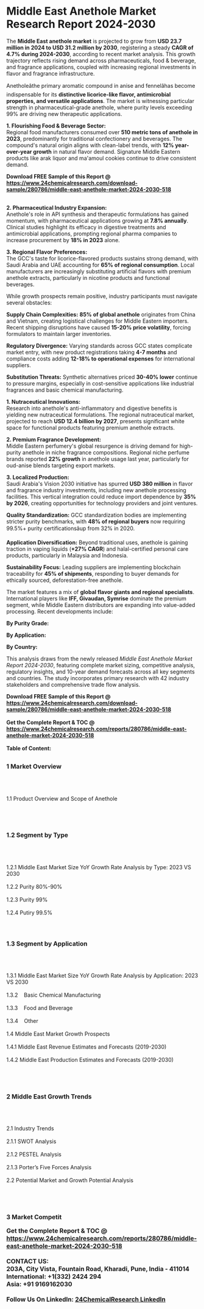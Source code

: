 <h1>Middle East Anethole Market Research Report 2024-2030</h1><p>The <strong>Middle East anethole market</strong> is projected to grow from <strong>USD 23.7 million in 2024 to USD 31.2 million by 2030</strong>, registering a steady <strong>CAGR of 4.7% during 2024-2030</strong>, according to recent market analysis. This growth trajectory reflects rising demand across pharmaceuticals, food &amp; beverage, and fragrance applications, coupled with increasing regional investments in flavor and fragrance infrastructure.</p><p>Anetholeâthe primary aromatic compound in anise and fennelâhas become indispensable for its <strong>distinctive licorice-like flavor, antimicrobial properties, and versatile applications</strong>. The market is witnessing particular strength in pharmaceutical-grade anethole, where purity levels exceeding 99% are driving new therapeutic applications.</p><p><strong>1. Flourishing Food &amp; Beverage Sector:</strong><br>
Regional food manufacturers consumed over <strong>510 metric tons of anethole in 2023</strong>, predominantly for traditional confectionery and beverages. The compound's natural origin aligns with clean-label trends, with <strong>12% year-over-year growth</strong> in natural flavor demand. Signature Middle Eastern products like arak liquor and ma'amoul cookies continue to drive consistent demand.</p><div><b>Download FREE Sample of this Report @ 
            <a href="https://www.24chemicalresearch.com/download-sample/280786/middle-east-anethole-market-2024-2030-518">
            https://www.24chemicalresearch.com/download-sample/280786/middle-east-anethole-market-2024-2030-518</a></b></div><br><p><strong>2. Pharmaceutical Industry Expansion:</strong><br>
Anethole's role in API synthesis and therapeutic formulations has gained momentum, with pharmaceutical applications growing at <strong>7.8% annually</strong>. Clinical studies highlight its efficacy in digestive treatments and antimicrobial applications, prompting regional pharma companies to increase procurement by <strong>18% in 2023</strong> alone.</p><p><strong>3. Regional Flavor Preferences:</strong><br>
The GCC's taste for licorice-flavored products sustains strong demand, with Saudi Arabia and UAE accounting for <strong>65% of regional consumption</strong>. Local manufacturers are increasingly substituting artificial flavors with premium anethole extracts, particularly in nicotine products and functional beverages.</p><p>While growth prospects remain positive, industry participants must navigate several obstacles:</p><p><strong>Supply Chain Complexities:</strong> <strong>85% of global anethole</strong> originates from China and Vietnam, creating logistical challenges for Middle Eastern importers. Recent shipping disruptions have caused <strong>15-20% price volatility</strong>, forcing formulators to maintain larger inventories.</p><p><strong>Regulatory Divergence:</strong> Varying standards across GCC states complicate market entry, with new product registrations taking <strong>4-7 months</strong> and compliance costs adding <strong>12-18% to operational expenses</strong> for international suppliers.</p><p><strong>Substitution Threats:</strong> Synthetic alternatives priced <strong>30-40% lower</strong> continue to pressure margins, especially in cost-sensitive applications like industrial fragrances and basic chemical manufacturing.</p><p><strong>1. Nutraceutical Innovations:</strong><br>
Research into anethole's anti-inflammatory and digestive benefits is yielding new nutraceutical formulations. The regional nutraceutical market, projected to reach <strong>USD 12.4 billion by 2027</strong>, presents significant white space for functional products featuring premium anethole extracts.</p><p><strong>2. Premium Fragrance Development:</strong><br>
Middle Eastern perfumery's global resurgence is driving demand for high-purity anethole in niche fragrance compositions. Regional niche perfume brands reported <strong>22% growth</strong> in anethole usage last year, particularly for oud-anise blends targeting export markets.</p><p><strong>3. Localized Production:</strong><br>
Saudi Arabia's Vision 2030 initiative has spurred <strong>USD 380 million</strong> in flavor and fragrance industry investments, including new anethole processing facilities. This vertical integration could reduce import dependence by <strong>35% by 2026</strong>, creating opportunities for technology providers and joint ventures.</p><p><strong>Quality Standardization:</strong> GCC standardization bodies are implementing stricter purity benchmarks, with <strong>48% of regional buyers</strong> now requiring 99.5%+ purity certificationsâup from 32% in 2020.</p><p><strong>Application Diversification:</strong> Beyond traditional uses, anethole is gaining traction in vaping liquids (<strong>+27% CAGR</strong>) and halal-certified personal care products, particularly in Malaysia and Indonesia.</p><p><strong>Sustainability Focus:</strong> Leading suppliers are implementing blockchain traceability for <strong>45% of shipments</strong>, responding to buyer demands for ethically sourced, deforestation-free anethole.</p><p>The market features a mix of <strong>global flavor giants and regional specialists</strong>. International players like <strong>IFF, Givaudan, Symrise</strong> dominate the premium segment, while Middle Eastern distributors are expanding into value-added processing. Recent developments include:</p><p><strong>By Purity Grade:</strong></p><p><strong>By Application:</strong></p><p><strong>By Country:</strong></p><p>This analysis draws from the newly released <em>Middle East Anethole Market Report 2024-2030</em>, featuring complete market sizing, competitive analysis, regulatory insights, and 10-year demand forecasts across all key segments and countries. The study incorporates primary research with 42 industry stakeholders and comprehensive trade flow analysis.</p><div><b>Download FREE Sample of this Report @ 
            <a href="https://www.24chemicalresearch.com/download-sample/280786/middle-east-anethole-market-2024-2030-518">
            https://www.24chemicalresearch.com/download-sample/280786/middle-east-anethole-market-2024-2030-518</a></b></div><br><div><b>Get the Complete Report & TOC @ 
            <a href="https://www.24chemicalresearch.com/reports/280786/middle-east-anethole-market-2024-2030-518">
            https://www.24chemicalresearch.com/reports/280786/middle-east-anethole-market-2024-2030-518</a></b></div><br>
            <b>Table of Content:</b><p><h2><span style="font-size:16px"><strong>1 Market Overview&nbsp;&nbsp; &nbsp;</strong></span></h2><br />
<br />
<p>1.1 Product Overview and Scope of Anethole&nbsp;</p><br />
<br />
<h2><strong><span style="font-size:16px">1.2 Segment by Type&nbsp;&nbsp; &nbsp;</span></strong></h2><br />
<br />
<p>1.2.1 Middle East Market Size YoY Growth Rate Analysis by Type: 2023 VS 2030&nbsp;&nbsp; &nbsp;<br /><br />
1.2.2 Purity 80%-90%&nbsp;&nbsp; &nbsp;<br /><br />
1.2.3 Purity 99%<br /><br />
1.2.4 Putiry 99.5%<br /><br />
<br />
<h2><span style="font-size:16px"><strong>1.3 Segment by Application&nbsp;&nbsp;</strong></span></h2><br />
<br />
<p>1.3.1 Middle East Market Size YoY Growth Rate Analysis by Application: 2023 VS 2030&nbsp;&nbsp; &nbsp;<br /><br />
1.3.2&nbsp;&nbsp; &nbsp;Basic Chemical Manufacturing<br /><br />
1.3.3&nbsp;&nbsp; &nbsp;Food and Beverage<br /><br />
1.3.4&nbsp;&nbsp; &nbsp;Other<br /><br />
1.4 Middle East Market Growth Prospects&nbsp;&nbsp; &nbsp;<br /><br />
1.4.1 Middle East Revenue Estimates and Forecasts (2019-2030)&nbsp;&nbsp; &nbsp;<br /><br />
1.4.2 Middle East Production Estimates and Forecasts (2019-2030)&nbsp;&nbsp;</p><br />
<br />
<h2><span style="font-size:16px"><strong>2 Middle East Growth Trends&nbsp;&nbsp; &nbsp;</strong></span></h2><br />
<br />
<p>2.1 Industry Trends&nbsp;&nbsp; &nbsp;<br /><br />
2.1.1 SWOT Analysis&nbsp;&nbsp; &nbsp;<br /><br />
2.1.2 PESTEL Analysis&nbsp;&nbsp; &nbsp;<br /><br />
2.1.3 Porter&rsquo;s Five Forces Analysis&nbsp;&nbsp; &nbsp;<br /><br />
2.2 Potential Market and Growth Potential Analysis&nbsp;&nbsp; &nbsp;</p><br />
<br />
<h2><span style="font-size:16px"><strong>3 Market Competit</p><div><b>Get the Complete Report & TOC @ 
            <a href="https://www.24chemicalresearch.com/reports/280786/middle-east-anethole-market-2024-2030-518">
            https://www.24chemicalresearch.com/reports/280786/middle-east-anethole-market-2024-2030-518</a></b></div><br><b>CONTACT US:</b><br>
            203A, City Vista, Fountain Road, Kharadi, Pune, India - 411014<br>
            International: +1(332) 2424 294<br>
            Asia: +91 9169162030 <br><br>
            Follow Us On LinkedIn: <a href="https://www.linkedin.com/company/24chemicalresearch/">24ChemicalResearch LinkedIn</a>